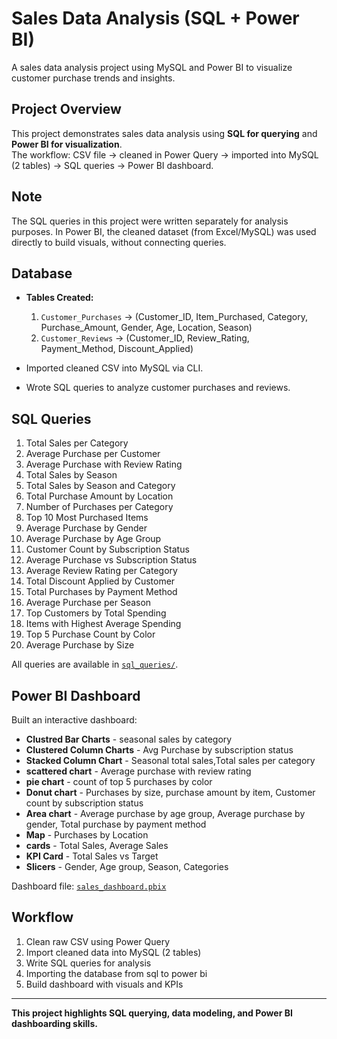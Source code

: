 # Sales Data Analysis (SQL + Power BI)
A sales data analysis project using MySQL and Power BI to visualize customer purchase trends and insights.

## Project Overview
This project demonstrates sales data analysis using **SQL for querying** 
and **Power BI for visualization**.  
The workflow: CSV file → cleaned in Power Query → imported into MySQL (2 tables) → SQL queries → Power BI dashboard.

## Note
The SQL queries in this project were written separately for analysis purposes. In Power BI, the cleaned dataset (from Excel/MySQL) was used directly to build visuals, without connecting queries.

## Database
- **Tables Created:**
  1. `Customer_Purchases` → (Customer_ID, Item_Purchased, Category, Purchase_Amount, Gender, Age, Location, Season)
  2. `Customer_Reviews` → (Customer_ID, Review_Rating, Payment_Method, Discount_Applied)

- Imported cleaned CSV into MySQL via CLI.  
- Wrote SQL queries to analyze customer purchases and reviews.

## SQL Queries
1. Total Sales per Category
2. Average Purchase per Customer
3. Average Purchase with Review Rating
4. Total Sales by Season
5. Total Sales by Season and Category
6. Total Purchase Amount by Location
7. Number of Purchases per Category
8. Top 10 Most Purchased Items
9. Average Purchase by Gender
10. Average Purchase by Age Group
11. Customer Count by Subscription Status
12. Average Purchase vs Subscription Status
13. Average Review Rating per Category
14. Total Discount Applied by Customer
15. Total Purchases by Payment Method
16. Average Purchase per Season
17. Top Customers by Total Spending
18. Items with Highest Average Spending
19. Top 5 Purchase Count by Color
20. Average Purchase by Size

All queries are available in [`sql_queries/`](./all_sql_queries.sql).

## Power BI Dashboard
Built an interactive dashboard:
- **Clustred Bar Charts** - seasonal sales by category  
- **Clustered Column Charts** - Avg Purchase by subscription status 
- **Stacked Column Chart** - Seasonal total sales,Total sales per category
- **scattered chart** - Average purchase with review rating
- **pie chart** - count of top 5 purchases by color
- **Donut chart** - Purchases by size, purchase amount by item, Customer count by subscription status
- **Area chart** - Average purchase by age group, Average purchase by gender, Total purchase by payment method  
- **Map** - Purchases by Location
- **cards** - Total Sales, Average Sales  
- **KPI Card** - Total Sales vs Target
- **Slicers** - Gender, Age group, Season, Categories  

Dashboard file: [`sales_dashboard.pbix`](./power_BI_report.pbix)

## Workflow
1. Clean raw CSV using Power Query  
2. Import cleaned data into MySQL (2 tables)  
3. Write SQL queries for analysis  
4. Importing the database from sql to power bi 
5. Build dashboard with visuals and KPIs  

---
**This project highlights SQL querying, data modeling, and Power BI dashboarding skills.**
